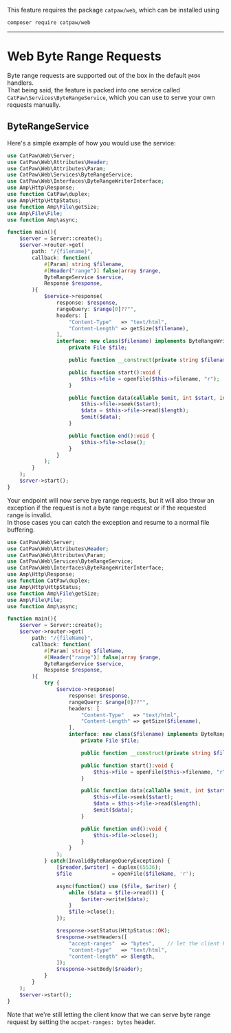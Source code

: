This feature requires the package `catpaw/web`, which can be installed using<br/>

```
composer require catpaw/web
```

<hr/>

# Web Byte Range Requests

Byte range requests are supported out of the box in the default `@404` handlers.<br/>
That being said, the feature is packed into one service called `CatPaw\Services\ByteRangeService`, which you can use to
serve your own requests manually.<br/>

## ByteRangeService

Here's a simple example of how you would use the service:

```php
use CatPaw\Web\Server;
use CatPaw\Web\Attributes\Header;
use CatPaw\Web\Attributes\Param;
use CatPaw\Web\Services\ByteRangeService;
use CatPaw\Web\Interfaces\ByteRangeWriterInterface;
use Amp\Http\Response;
use function CatPaw\duplex;
use Amp\Http\HttpStatus;
use function Amp\File\getSize;
use Amp\File\File;
use function Amp\async;

function main(){
    $server = Server::create();
    $server->router->get(
        path: "/{filename}",
        callback: function(
            #[Param] string $filename,
            #[Header("range")] false|array $range,
            ByteRangeService $service,
            Response $response,
        ){
            $service->response(
                response: $response,
                rangeQuery: $range[0]??"",
                headers: [
                    "Content-Type"   => "text/html",
                    "Content-Length" => getSize($filename),
                ],
                interface: new class($filename) implements ByteRangeWriterInterface {
                    private File $file;

                    public function __construct(private string $filename) { }

                    public function start():void {
                        $this->file = openFile($this->filename, "r");
                    }

                    public function data(callable $emit, int $start, int $length):void {
                        $this->file->seek($start);
                        $data = $this->file->read($length);
                        $emit($data);
                    }

                    public function end():void {
                        $this->file->close();
                    }
                }
            );
        } 
    );
    $srver->start();
}
```

Your endpoint will now serve bye range requests, but it will also throw an exception if the request is not a byte range
request or if the requested range is invalid.<br/>
In those cases you can catch the exception and resume to a normal file buffering.<br/>

```php
use CatPaw\Web\Server;
use CatPaw\Web\Attributes\Header;
use CatPaw\Web\Attributes\Param;
use CatPaw\Web\Services\ByteRangeService;
use CatPaw\Web\Interfaces\ByteRangeWriterInterface;
use Amp\Http\Response;
use function CatPaw\duplex;
use Amp\Http\HttpStatus;
use function Amp\File\getSize;
use Amp\File\File;
use function Amp\async;

function main(){
    $server = Server::create();
    $server->router->get(
        path: "/{fileName}",
        callback: function(
            #[Param] string $fileName,
            #[Header("range")] false|array $range,
            ByteRangeService $service,
            Response $response,
        ){
            try {
                $service->response(
                    response: $response,
                    rangeQuery: $range[0]??"",
                    headers: [
                        "Content-Type"   => "text/html",
                        "Content-Length" => getSize($filename),
                    ],
                    interface: new class($filename) implements ByteRangeWriterInterface {
                        private File $file;

                        public function __construct(private string $filename) { }

                        public function start():void {
                            $this->file = openFile($this->filename, "r");
                        }

                        public function data(callable $emit, int $start, int $length):void {
                            $this->file->seek($start);
                            $data = $this->file->read($length);
                            $emit($data);
                        }

                        public function end():void {
                            $this->file->close();
                        }
                    }
                );
            } catch(InvalidByteRangeQueryException) {
                [$reader,$writer] = duplex(65536);
                $file             = openFile($fileName, 'r');

                async(function() use ($file, $writer) {
                    while ($data = $file->read()) {
                        $writer->write($data);
                    }
                    $file->close();
                });

                $response->setStatus(HttpStatus::OK);
                $response->setHeaders([
                    "accept-ranges"  => "bytes",    // let the client know we can serve byte-range requests
                    "content-type"   => "text/html",
                    "content-length" => $length,
                ]);
                $response->setBody($reader);
            }
        } 
    );
    $server->start();
}
```

Note that we're still letting the client know that we can serve byte range request by setting the `accpet-ranges: bytes`
header.
